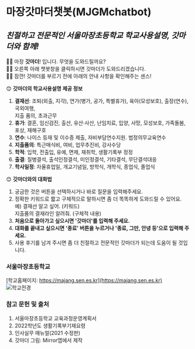 # **마장갓마더챗봇(MJGMchatbot)**
## *친절하고 전문적인 서울마장초등학교 학교사용설명, 갓마더와 함께!*

  👩‍🦱 마장 **갓마더**! 입니다. 무엇을 도와드릴까요?  
  👩‍🦱 오른쪽 아래 챗봇창을 클릭하시면 갓마더가 도와드리겠습니다.  
  👩‍🦱 잠깐! 갓마더를 부르기 전에 아래의 안내 사항을 확인해주는 센스!  
  
  
😊 **갓마더의 학교사용설명 제공 정보**

  1. **결재선**: 조퇴(외출, 지각), 연가(병가, 공가, 특별휴가), 
            육아(모성보호), 출장(연수), 국외여행,     
                      지출 품의, 초과근무
  2. **휴가**: 결혼, 임신검진, 출산, 유산·사산, 난임치료, 입양, 사망, 모성보호, 가족돌봄, 포상, 재해구호 
  3. **연수**: 나이스 등재 및 이수증 제출, 자비부담연수지원. 법정의무교육연수
  4. **지출품의**: 특근매식비, 여비, 업무추진비, 강사수당
  5. **학적**: 입학, 전출입, 유예, 면제, 재취학, 생활기록부 정정
  6. **출결**: 질병결석, 출석인정결석, 미인정결석, 기타결석, 무단결석대응
  7. **학사일정**: 자율휴업일, 개교기념일, 방학식, 개학식, 종업식, 졸업식 


😊 **갓마더와의 대화법**

  1. 궁금한 것은 버튼을 선택하시거나 바로 질문을 입력해주세요. 
  2. 정확한 키워드로 짧고 구체적으로 말하시면 좀 더 똑똑하게 도와드릴 수 있어요.  
        예) 결재선 알고 싶어. (키워드)  
            지출품의 결재라인 알려줘. (구체적 내용)
  3. **처음으로 돌아가고 싶으시면 '갓마더'를 입력해 주세요.**
  4. **대화를 끝내고 싶으시면 '종료' 버튼을 누르거나 '종료, 그만, 안녕 등'으로 입력해 주세요.**
  5. 사용 후기를 남겨 주시면 좀 더 친절하고 전문적인 갓마더가 되는데 도움이 될 것입니다.


### **서울마장초등학교** 

[학교홈페이지: https://majang.sen.es.kr](https://majang.sen.es.kr)   
![학교전경](https://user-images.githubusercontent.com/103113230/167225734-e3d522aa-d1df-436f-b9be-71db36ad8c94.png)


### **참고 문헌 및 출처**

1. 서울마장초등학교 교육과정운영계획서
2. 2022학년도 생활기록부기재요령
3. 인사실무 매뉴얼(2021 수정판)
4. 갓마더 그림: Mirror앱에서 제작
